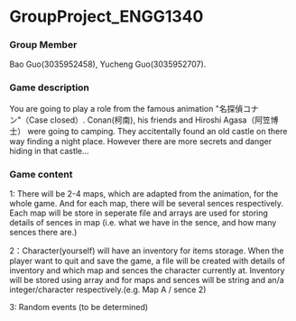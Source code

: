 # GroupProject_ENGG1340
### Group Member
Bao Guo(3035952458), Yucheng Guo(3035952707).
### Game description
You are going to play a role from the famous animation "名探偵コナン"（Case closed）. Conan(柯南), his friends and Hiroshi Agasa（阿笠博士） were going to camping. They accitentally found an old castle on there way finding a night place. However there are more secrets and danger hiding in that castle...
### Game content
1: There will be 2-4 maps, which are adapted from the animation, for the whole game. And for each map, there will be several sences respectively. Each map will be          store in seperate file and arrays are used for storing details of sences in map (i.e. what we have in the sence, and how many sences there are.)

2：Character(yourself) will have an inventory for items storage. When the player want to quit and save the game, a file will be created with details of inventory and        which map and sences the character currently at. Inventory will be stored using array and for maps and sences will be string and an/a integer/character                  respectively.(e.g. Map A / sence 2)

3: Random events (to be determined)
